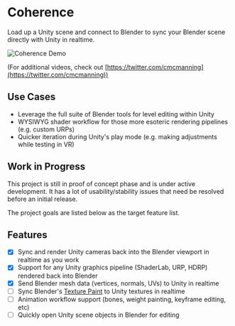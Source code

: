 # Coherence

Load up a Unity scene and connect to Blender to sync your Blender scene directly with Unity in realtime.

![Coherence Demo](Documentation~/demo.gif)

(For additional videos, check out [https://twitter.com/cmcmanning](https://twitter.com/cmcmanning))

## Use Cases

- Leverage the full suite of Blender tools for level editing within Unity
- WYSIWYG shader workflow for those more esoteric rendering pipelines (e.g. custom URPs)
- Quicker iteration during Unity's play mode (e.g. making adjustments while testing in VR)

## Work in Progress

This project is still in proof of concept phase and is under active development. It has a lot of usability/stability issues that need be resolved before an initial release.

The project goals are listed below as the target feature list.

## Features

- [x] Sync and render Unity cameras back into the Blender viewport in realtime as you work
- [x] Support for any Unity graphics pipeline (ShaderLab, URP, HDRP) rendered back into Blender
- [x] Send Blender mesh data (vertices, normals, UVs) to Unity in realtime
- [ ] Sync Blender's [Texture Paint](https://docs.blender.org/manual/en/latest/sculpt_paint/texture_paint/introduction.html) to Unity textures in realtime
- [ ] Animation workflow support (bones, weight painting, keyframe editing, etc)
- [ ] Quickly open Unity scene objects in Blender for editing
